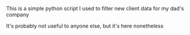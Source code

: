 This is a simple python script I used to filter new client data for my dad's company

It's probably not useful to anyone else, but it's here nonetheless